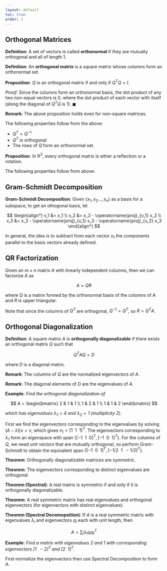 ```yaml
---
layout: default
toc: true
order: 1
---
```


## Orthogonal Matrices

**Definition**: A set of vectors is called **orthonormal** if they are mutually orthogonal and all of length 1.

**Definition**: An **orthogonal matrix** is a square matrix whose columns form an orthonormal set.

**Proposition**: $Q$ is an orthogonal matrix if and only if $Q^TQ = I$.

*Proof*: Since the columns form an orthonormal basis, the dot product of any two non-equal vectors is 0, where the dot product of each vector with itself (along the diagonal of $Q^TQ$ is 1). $\blacksquare$

**Remark**: The above proposition holds even for non-square matrices.

The following properties follow from the above:
* $Q^T = Q^{-1}$
* $Q^T$ is orthogonal
* The rows of $Q$ form an orthonormal set.

**Proposition**: In $\mathbb R^2$, every orthogonal matrix is either a reflection or a rotation.

The following properties follow from above:

## Gram-Schmidt Decomposition

**Gram-Schmidt Decomposition**: Given $\lbrace x_1, x_2 \dots, x_n \rbrace$ as a basis for a subspace, to get an othogonal basis, let

$$
\begin{align*}
v_1 &= x_1 \\
v_2 &= x_2 - \operatorname{proj}_{v_1} x_2 \\
v_3 &= x_3 - \operatorname{proj}_{v_1} x_3 - \operatorname{proj}_{v_2} x_3
\end{align*}
$$

In general, the idea is to subtract from each vector $x_1$ the components parallel to the basis vectors already defined.

## QR Factorization

Given an $m \times n$ matrix $A$ with linearly independent columns, then we can factorize $A$ as

$$
A = QR
$$

where $Q$ is a matrix formed by the orthonormal basis of the columns of $A$ and $R$ is upper triangular.

Note that since the columns of $Q^T$ are orthogonal, $Q^{-1} = Q^T$, so $R = Q^TA$.

## Orthogonal Diagonalization

**Definition**: A square matrix $A$ is **orthogonally diagonalizable** if there exists an orthogonal matrix $Q$ such that

$$
Q^TAQ = D
$$

where $D$ is a diagonal matrix.

**Remark**: The columns of $Q$ are the normalized eigenvectors of $A$.

**Remark**: The diagonal elements of $D$ are the eigenvalues of $A$.


**Example**: *Find the orthogonal diagonalization of*

$$
A = \begin{bmatrix}
2 & 1 & 1 \\ 1 & 2 & 1 \\ 1 & 1 & 2
\end{bmatrix}
$$

*which has eigenvalues $\lambda_1 = 4$ and $\lambda_2 = 1$ (multiplicity 2).*

First we find the eigenvectors corresponding to the eigenvalues by solving $(A - \lambda I)v = v$, which gives $v_1 = [1 \enspace 1 \enspace 1 ]^T$. The eigenvectors corresponding to $\lambda_1$ form an eigenspace with span $\lbrace [-1 \enspace 1 \enspace 0]^T, [-1 \enspace 0 \enspace 1]^T \rbrace$. For the columns of $Q$, we need unit vectors that are mutually orthogonal, so perform Gram-Schmidt to obtain the equivalent span $\lbrace [-1 \enspace 0 \enspace 1]^T, [-1/2 \enspace 1 \enspace -1/2]^T \rbrace$.



**Theorem**: Orthogonally diagonalizable matrices are symmetric.

**Theorem**: The eigenvectors corresponding to distinct eigenvalues are orthogonal.

**Theorem (Spectral)**: A real matrix is symmetric if and only if it is orthogonally diagonalizable.

**Theorem**: A real symmetric matrix has real eigenvalues and orthogonal eigenvectors (for eigenvectors with distinct eigenvalues).

**Theorem (Spectral Decomopsition)**: If $A$ is a real symmetric matrix with eigenvalues $\lambda_i$ and eigenvectors $q_i$ each with unit length, then

$$
A = \sum_i \lambda_i q_i q_i^T
$$

**Example**: *Find a matrix with eigenvalues $2$ and $1$ with corresponding eigenvectors $[1 \enspace -2]^T$ and $[2 \enspace 1]^T$.*

First normalize the eigenvectors then use Spectral Decomposition to form $A$.

